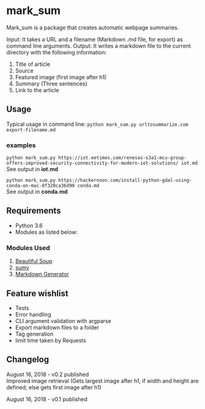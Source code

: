# mark_sum
Mark_sum is a package that creates automatic webpage summaries.

Input: It takes a URL and a filename (Markdown .md file, for export) as command line arguments.
Output: It writes a markdown file to the current directory with the following information:

1. Title of article
2. Source
3. Featured image (first image after h1)
4. Summary (Three sentences)
5. Link to the article

## Usage

Typical usage in command line:
`python mark_sum.py urltosummarize.com export-filename.md`

### examples
`python mark_sum.py https://iot.eetimes.com/renesas-s3a1-mcu-group-offers-improved-security-connectivity-for-modern-iot-solutions/ iot.md`  
See output in __iot.md__

`python mark_sum.py https://hackernoon.com/install-python-gdal-using-conda-on-mac-8f320ca36d90 conda.md`  
See output in __conda.md__

## Requirements
* Python 3.6
* Modules as listed below:

### Modules Used
1. [Beautiful Soup](https://www.crummy.com/software/BeautifulSoup/bs4/doc/)
2. [sumy](https://github.com/miso-belica/sumy)
3. [Markdown Generator](https://github.com/cmccandless/markdown-generator)

## Feature wishlist
* Tests
* Error handling
* CLI argument validation with argparse
* Export markdown files to a folder
* Tag generation
* limit time taken by Requests


## Changelog
August 16, 2018 - v0.2 published  
Improved image retrieval (Gets largest image after h1, if width and height are defined; else gets first image after h1)

August 16, 2018 - v0.1 published





